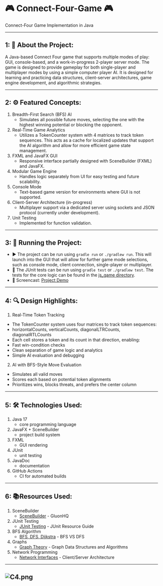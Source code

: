 # 🎮 Connect-Four-Game 🎮
Connect-Four Game Implementation in Java

---

## 1: 📌 About the Project:
A Java-based Connect Four game that supports multiple modes of play: GUI, console-based, and a work-in-progress 2-player server mode. The game is designed to provide gameplay for both single-player and multiplayer modes by using a simple computer player AI. It is designed for learning and practicing data structures, client-server architectures, game engine development, and algorithmic strategies.

---

## 2: ⚙️ Featured Concepts:
1. Breadth-First Search (BFS) AI
   - Simulates all possible future moves, selecting the one with the highest winning potential or blocking the opponent.
2. Real-Time Game Analytics
   - Utilizes a TokenCounter system with 4 matrices to track token sequences. This acts as a cache for localized updates that support the AI algorithm and allow for more efficient game state management.
4. FXML and JavaFX GUI
   - Responsive interface partially designed with SceneBuilder (FXML) and JavaFX.
5. Modular Game Engine
   - Handles logic separately from UI for easy testing and future scalability.
6. Console Mode
   - Text-based game version for environments where GUI is not supported.
7. Client-Server Architecture (in-progress)
   - Multiplayer support via a dedicated server using sockets and JSON protocol (currently under development).
8. Unit Testing
   - Implemented for function validation.
      
---

## 3: 🚀 Running the Project:
- ▶️ The project can be run using `gradle run`  or `./gradlew run`. This will launch into the GUI that will allow for further game mode selections, such as console mode, client connection, single-player or multiplayer.
- 🧪 The JUnit tests can be run using `gradle test` or `./gradlew test`. The tests for the core logic can be found in the [js_game directory](https://github.com/Jordan-Swartz/Space-C4-Arcade-Game/tree/master/src/test/java/js_game).
- 🎥 Screencast: [Project Demo](https://youtu.be/jJKHuc3hb-g)
---

## 4: 🔍 Design Highlights:

1. Real-Time Token Tracking
- The TokenCounter system uses four matrices to track token sequences:
- horizontalCounts, verticalCounts, diagonalLTRCounts, diagonalRTLCounts
- Each cell stores a token and its count in that direction, enabling:
- Fast win-condition checks
- Clean separation of game logic and analytics
- Simple AI evaluation and debugging

2. AI with BFS-Style Move Evaluation
- Simulates all valid moves
- Scores each based on potential token alignments
- Prioritizes wins, blocks threats, and prefers the center column

---

## 5: 🛠 Technologies Used:
1. Java 17
   - core programming language
2. JavaFX + SceneBuilder
   - project build system
3. FXML
   - GUI rendering
4. JUnit
   - unit testing
5. JavaDoc
   - documentation
7. GitHub Actions
   - CI for automated builds
  
---

## 6: 📚Resources Used:
1. SceneBuilder
   - [SceneBuilder](https://gluonhq.com/products/scene-builder/) - GluonHQ
2. JUnit Testing
   - [JUnit Testing](https://www.baeldung.com/courses/learn-junit-course) - JUnit Resource Guide
3. BFS Algorithm
   - [BFS, DFS, Dijkstra](https://www.baeldung.com/cs/dfs-vs-bfs-vs-dijkstra) - BFS VS DFS
4. Graphs
   - [Graph Theory](https://www.baeldung.com/cs/graphs-series) - Graph Data Structures and Algorithms
5. Network Programming
   - [Network Interfaces](https://www.baeldung.com/java-network-interfaces) - Client/Server Architecture
     
---
![C4.png](resources/images/C4-title.png)
---


